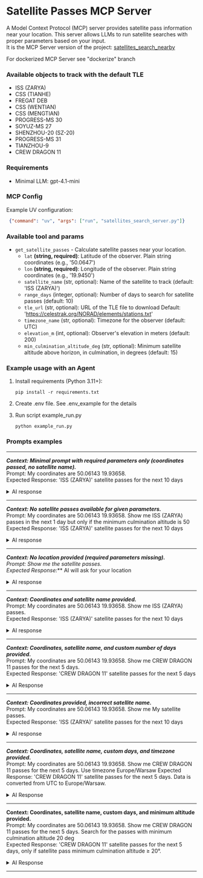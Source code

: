 # Satellite Passes MCP Server
A Model Context Protocol (MCP) server provides satellite pass information near your location. This server allows LLMs to run satellite searches with proper parameters based on your input.  
It is the MCP Server version of the project: [satellites_search_nearby](https://github.com/wojtek9502/satellites_search_nearby)  

For dockerized MCP Server see "dockerize" branch

### Available objects to track with the default TLE
- ISS (ZARYA)  
- CSS (TIANHE)  
- FREGAT DEB  
- CSS (WENTIAN)  
- CSS (MENGTIAN)  
- PROGRESS-MS 30  
- SOYUZ-MS 27  
- SHENZHOU-20 (SZ-20)  
- PROGRESS-MS 31  
- TIANZHOU-9  
- CREW DRAGON 11

### Requirements
- Minimal LLM: gpt-4.1-mini

### MCP Config

Example UV configuration:
```json
 {"command": "uv", "args": ["run", "satellites_search_server.py"]}
```

### Available tool and params
- `get_satellite_passes` - Calculate satellite passes near your location.
  - `lat` **(string, required)**: Latitude of the observer. Plain string coordinates (e.g., '50.0647')
  - `lon` **(string, required)**: Longitude of the observer. Plain string coordinates (e.g., '19.9450')
  - `satellite_name` (str, optional): Name of the satellite to track (default: 'ISS (ZARYA)')
  - `range_days` (integer, optional): Number of days to search for satellite passes (default: 10)
  - `tle_url` (str, optional): URL of the TLE file to download Default: 'https://celestrak.org/NORAD/elements/stations.txt'
  - `timezone_name` (str, optional): Timezone for the observer (default: UTC)
  - `elevation_m` (int, optional): Observer's elevation in meters (default: 200)
  - `min_culmination_altitude_deg` (str, optional): Minimum satellite altitude above horizon, in culmination, in degrees (default: 15)

### Example usage with an Agent
1. Install requirements (Python 3.11+):
    ```shell
    pip install -r requirements.txt
    ```

2. Create .env file. See .env_example for the details

3. Run script example_run.py
    ```shell
    python example_run.py
    ```

### Prompts examples

---  
***Context: Minimal prompt with required parameters only (coordinates passed, no satellite name).***   
Prompt: My coordinates are 50.06143 19.93658.  
Expected Response: 'ISS (ZARYA)' satellite passes for the next 10 days  

<details>
<summary>AI response</summary>

```text
Passes of satellite 'ISS (ZARYA)' over location (50.06143, 19.93658) during the next 10 days:

| Satellite   | Start (UTC)                | Altitude   | Azimuth   | Culmination (UTC)          | Altitude   | Azimuth   | End (UTC)                  | Altitude   | Azimuth   |
|-------------|----------------------------|------------|-----------|----------------------------|------------|-----------|----------------------------|------------|-----------|
| ISS (ZARYA) | 2025-08-19 02:55:23 +00:00 | 0.0°       | 201.3°    | 2025-08-19 03:00:10 +00:00 | 16.1°      | 139.2°    | 2025-08-19 03:04:59 +00:00 | -0.0°      | 77.3°     |
| ISS (ZARYA) | 2025-08-21 02:54:29 +00:00 | 0.0°       | 222.6°    | 2025-08-21 02:59:44 +00:00 | 32.4°      | 147.8°    | 2025-08-21 03:05:00 +00:00 | -0.0°      | 73.2°     |
| ISS (ZARYA) | 2025-08-22 02:06:22 +00:00 | 0.0°       | 211.6°    | 2025-08-22 02:11:25 +00:00 | 22.4°      | 143.1°    | 2025-08-22 02:16:29 +00:00 | -0.0°      | 74.8°     |
| ISS (ZARYA) | 2025-08-23 01:18:23 +00:00 | 0.0°       | 199.5°    | 2025-08-23 01:23:07 +00:00 | 15.2°      | 138.5°    | 2025-08-23 01:27:52 +00:00 | -0.0°      | 77.8°     |
| ISS (ZARYA) | 2025-08-23 02:53:56 +00:00 | 0.0°       | 240.8°    | 2025-08-23 02:59:22 +00:00 | 62.4°      | 156.8°    | 2025-08-23 03:04:49 +00:00 | -0.0°      | 72.9°     |
| ISS (ZARYA) | 2025-08-24 02:05:33 +00:00 | 0.0°       | 231.3°    | 2025-08-24 02:10:55 +00:00 | 44.2°      | 151.8°    | 2025-08-24 02:16:17 +00:00 | -0.0°      | 72.6°     |
| ISS (ZARYA) | 2025-08-25 01:17:15 +00:00 | 0.0°       | 221.0°    | 2025-08-25 01:22:29 +00:00 | 30.7°      | 147.0°    | 2025-08-25 01:27:44 +00:00 | -0.0°      | 73.4°     |
| ISS (ZARYA) | 2025-08-25 02:53:34 +00:00 | 0.0°       | 256.4°    | 2025-08-25 02:59:01 +00:00 | 82.6°      | 345.7°    | 2025-08-25 03:04:30 +00:00 | -0.0°      | 76.0°     |
| ISS (ZARYA) | 2025-08-26 00:29:04 +00:00 | 0.0°       | 209.8°    | 2025-08-26 00:34:04 +00:00 | 21.2°      | 142.4°    | 2025-08-26 00:39:06 +00:00 | -0.0°      | 75.2°     |
| ISS (ZARYA) | 2025-08-26 02:05:01 +00:00 | 0.0°       | 248.3°    | 2025-08-26 02:10:28 +00:00 | 79.6°      | 161.2°    | 2025-08-26 02:15:56 +00:00 | -0.0°      | 73.9°     |
```
</details>

---
***Context: No satellite passes available for given parameters.***  
Prompt: My coordinates are 50.06143 19.93658. Show me ISS (ZARYA) passes  in the next 1 day but only if the minimum culmination altitude is 50  
Expected Response: 'ISS (ZARYA)' satellite passes for the next 10 days  
<details>
<summary>AI response</summary>

```text
PYA) | 2025-08-26 02:05:01 +00:00 | 0.0°       | 248.3°    | 2025-08-26 02:10:28 +00:00 | 79.6°      | 161.2°    | 2025-08-26 02:15:56 +00:00 | -0.0°      | 73.9°     |
```
</details>

--- 
***Context: No location provided (required parameters missing).**  
Prompt: Show me the satellite passes.  
Expected Response:*** AI will ask for your location  

<details>
<summary>AI response</summary>

```text
There are no ISS (ZARYA) passes over your location (50.06143, 19.93658) in the next 1 day with a minimum culmination altitude of 50 degrees.
```
</details>

--- 
***Context: Coordinates and satellite name provided.***  
Prompt: My coordinates are 50.06143 19.93658. Show me ISS (ZARYA) passes.  
Expected Response: 'ISS (ZARYA)' satellite passes for the next 10 days  
<details>
<summary>AI response</summary>

```text
Passes of satellite 'ISS (ZARYA)' over location (50.06143, 19.93658) during the next 10 days.

| Satellite   | Start (UTC)                | Altitude   | Azimuth   | Culmination (UTC)          | Altitude   | Azimuth   | End (UTC)                  | Altitude   | Azimuth   |
|-------------|----------------------------|------------|-----------|----------------------------|------------|-----------|----------------------------|------------|-----------|
| ISS (ZARYA) | 2025-08-19 02:55:23 +00:00 | 0.0°       | 201.3°    | 2025-08-19 03:00:10 +00:00 | 16.1°      | 139.2°    | 2025-08-19 03:04:59 +00:00 | -0.0°      | 77.3°     |
| ISS (ZARYA) | 2025-08-21 02:54:29 +00:00 | 0.0°       | 222.6°    | 2025-08-21 02:59:44 +00:00 | 32.4°      | 147.8°    | 2025-08-21 03:05:00 +00:00 | -0.0°      | 73.2°     |
| ISS (ZARYA) | 2025-08-22 02:06:22 +00:00 | 0.0°       | 211.6°    | 2025-08-22 02:11:24 +00:00 | 22.4°      | 143.1°    | 2025-08-22 02:16:29 +00:00 | -0.0°      | 74.8°     |
| ISS (ZARYA) | 2025-08-23 01:18:23 +00:00 | 0.0°       | 199.5°    | 2025-08-23 01:23:07 +00:00 | 15.2°      | 138.6°    | 2025-08-23 01:27:52 +00:00 | -0.0°      | 77.8°     |
| ISS (ZARYA) | 2025-08-23 02:53:56 +00:00 | 0.0°       | 240.8°    | 2025-08-23 02:59:22 +00:00 | 62.4°      | 156.6°    | 2025-08-23 03:04:49 +00:00 | -0.0°      | 72.9°     |
| ISS (ZARYA) | 2025-08-24 02:05:33 +00:00 | 0.0°       | 231.3°    | 2025-08-24 02:10:54 +00:00 | 44.2°      | 151.9°    | 2025-08-24 02:16:17 +00:00 | -0.0°      | 72.6°     |
| ISS (ZARYA) | 2025-08-25 01:17:15 +00:00 | 0.0°       | 221.0°    | 2025-08-25 01:22:29 +00:00 | 30.7°      | 147.1°    | 2025-08-25 01:27:44 +00:00 | -0.0°      | 73.4°     |
| ISS (ZARYA) | 2025-08-25 02:53:34 +00:00 | 0.0°       | 256.4°    | 2025-08-25 02:59:01 +00:00 | 82.6°      | 346.4°    | 2025-08-25 03:04:30 +00:00 | -0.0°      | 76.0°     |
| ISS (ZARYA) | 2025-08-26 00:29:04 +00:00 | 0.0°       | 209.8°    | 2025-08-26 00:34:05 +00:00 | 21.2°      | 142.3°    | 2025-08-26 00:39:06 +00:00 | -0.0°      | 75.2°     |
| ISS (ZARYA) | 2025-08-26 02:05:01 +00:00 | 0.0°       | 248.3°    | 2025-08-26 02:10:28 +00:00 | 79.6°      | 160.7°    | 2025-08-26 02:15:56 +00:00 | -0.0°      | 73.9°     |
```
</details>

--- 
***Context: Coordinates, satellite name, and custom number of days provided.***  
Prompt: My coordinates are 50.06143 19.93658. Show me CREW DRAGON 11 passes for the next 5 days.  
Expected Response: 'CREW DRAGON 11' satellite passes for the next 5 days  

<details>
<summary>AI Response</summary>

```text
Passes of satellite 'CREW DRAGON 11' over location (50.06143, 19.93658) during the next 5 days:

| Satellite      | Start (UTC)                | Altitude   | Azimuth   | Culmination (UTC)          | Altitude   | Azimuth   | End (UTC)                  | Altitude   | Azimuth   |
|----------------|----------------------------|------------|-----------|----------------------------|------------|-----------|----------------------------|------------|-----------|
| CREW DRAGON 11 | 2025-08-19 02:55:25 +00:00 | 0.0°       | 201.3°    | 2025-08-19 03:00:12 +00:00 | 16.2°      | 139.2°    | 2025-08-19 03:05:01 +00:00 | -0.0°      | 77.3°     |
| CREW DRAGON 11 | 2025-08-21 02:54:33 +00:00 | 0.0°       | 222.6°    | 2025-08-21 02:59:48 +00:00 | 32.5°      | 147.8°    | 2025-08-21 03:05:05 +00:00 | -0.0°      | 73.2°     |
```
</details>


--- 
***Context: Coordinates provided, incorrect satellite name.***  
Prompt: My coordinates are 50.06143 19.93658. Show me My satellite passes.  
Expected Response: 'ISS (ZARYA)' satellite passes for the next 10 days  

<details>
<summary>AI response</summary>

```text
Passes of satellite 'ISS (ZARYA)' over location (50.06143, 19.93658) during the next 10 days.

| Satellite   | Start (UTC)                | Altitude   | Azimuth   | Culmination (UTC)          | Altitude   | Azimuth   | End (UTC)                  | Altitude   | Azimuth   |
|-------------|----------------------------|------------|-----------|----------------------------|------------|-----------|----------------------------|------------|-----------|
| ISS (ZARYA) | 2025-08-19 02:55:23 +00:00 | 0.0°       | 201.3°    | 2025-08-19 03:00:10 +00:00 | 16.1°      | 139.2°    | 2025-08-19 03:04:59 +00:00 | -0.0°      | 77.3°     |
| ISS (ZARYA) | 2025-08-21 02:54:29 +00:00 | 0.0°       | 222.6°    | 2025-08-21 02:59:44 +00:00 | 32.4°      | 147.8°    | 2025-08-21 03:05:00 +00:00 | -0.0°      | 73.2°     |
| ISS (ZARYA) | 2025-08-22 02:06:22 +00:00 | 0.0°       | 211.6°    | 2025-08-22 02:11:24 +00:00 | 22.4°      | 143.1°    | 2025-08-22 02:16:29 +00:00 | -0.0°      | 74.8°     |
| ISS (ZARYA) | 2025-08-23 01:18:23 +00:00 | 0.0°       | 199.5°    | 2025-08-23 01:23:07 +00:00 | 15.2°      | 138.6°    | 2025-08-23 01:27:52 +00:00 | -0.0°      | 77.8°     |
| ISS (ZARYA) | 2025-08-23 02:53:56 +00:00 | 0.0°       | 240.8°    | 2025-08-23 02:59:22 +00:00 | 62.4°      | 156.6°    | 2025-08-23 03:04:49 +00:00 | -0.0°      | 72.9°     |
| ISS (ZARYA) | 2025-08-24 02:05:33 +00:00 | 0.0°       | 231.3°    | 2025-08-24 02:10:54 +00:00 | 44.2°      | 151.9°    | 2025-08-24 02:16:17 +00:00 | -0.0°      | 72.6°     |
| ISS (ZARYA) | 2025-08-25 01:17:15 +00:00 | 0.0°       | 221.0°    | 2025-08-25 01:22:29 +00:00 | 30.7°      | 147.1°    | 2025-08-25 01:27:44 +00:00 | -0.0°      | 73.4°     |
| ISS (ZARYA) | 2025-08-25 02:53:34 +00:00 | 0.0°       | 256.4°    | 2025-08-25 02:59:01 +00:00 | 82.6°      | 346.4°    | 2025-08-25 03:04:30 +00:00 | -0.0°      | 76.0°     |
| ISS (ZARYA) | 2025-08-26 00:29:04 +00:00 | 0.0°       | 209.8°    | 2025-08-26 00:34:05 +00:00 | 21.2°      | 142.3°    | 2025-08-26 00:39:06 +00:00 | -0.0°      | 75.2°     |
| ISS (ZARYA) | 2025-08-26 02:05:01 +00:00 | 0.0°       | 248.3°    | 2025-08-26 02:10:28 +00:00 | 79.6°      | 160.7°    | 2025-08-26 02:15:56 +00:00 | -0.0°      | 73.9°     |
```
</details>


--- 
***Context: Coordinates, satellite name, custom days, and timezone provided.***  
Prompt: My coordinates are 50.06143 19.93658. Show me CREW DRAGON 11 passes for the next 5 days. Use timezone Europe/Warsaw 
Expected Response: 'CREW DRAGON 11' satellite passes for the next 5 days. Data is converted from UTC to Europe/Warsaw.  

<details>
<summary>AI Response</summary>

```text
Passes of satellite 'CREW DRAGON 11' over location (50.06143, 19.93658) during the next 5 days:

| Satellite      | Start (Europe/Warsaw)      | Altitude   | Azimuth   | Culmination (Europe/Warsaw)   | Altitude   | Azimuth   | End (Europe/Warsaw)        | Altitude   | Azimuth   |
|----------------|----------------------------|------------|-----------|-------------------------------|------------|-----------|----------------------------|------------|-----------|
| CREW DRAGON 11 | 2025-08-19 04:55:25 +02:00 | 0.0°       | 201.3°    | 2025-08-19 05:00:12 +02:00    | 16.2°      | 139.2°    | 2025-08-19 05:05:01 +02:00 | -0.0°      | 77.3°     |
| CREW DRAGON 11 | 2025-08-21 04:54:33 +02:00 | 0.0°       | 222.6°    | 2025-08-21 04:59:48 +02:00    | 32.5°      | 147.8°    | 2025-08-21 05:05:05 +02:00 | -0.0°      | 73.2°     |
```
</details>


--- 
**Context: Coordinates, satellite name, custom days, and minimum altitude provided.**  
Prompt: My coordinates are 50.06143 19.93658. Show me CREW DRAGON 11 passes for the next 5 days. Search for the passes with minimum culmination altitude 20 deg  
Expected Response: 'CREW DRAGON 11' satellite passes for the next 5 days, only if satellite pass minimum culmination altitude ≥ 20°.
<details>
<summary>AI Response</summary>

```text
Passes of satellite 'CREW DRAGON 11' over location (50.06143, 19.93658) during the next 5 days:

| Satellite      | Start (UTC)                | Altitude   | Azimuth   | Culmination (UTC)          | Altitude   | Azimuth   | End (UTC)                  | Altitude   | Azimuth   |
|----------------|----------------------------|------------|-----------|----------------------------|------------|-----------|----------------------------|------------|-----------|
| CREW DRAGON 11 | 2025-08-21 02:54:33 +00:00 | 0.0°       | 222.6°    | 2025-08-21 02:59:48 +00:00 | 32.5°      | 147.8°    | 2025-08-21 03:05:05 +00:00 | -0.0°      | 73.2°     |
```
</details>

--- 